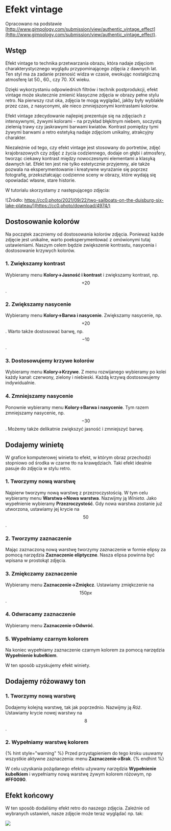 # Efekt vintage

Opracowano na podstawie [http://www.gimpology.com/submission/view/authentic_vintage_effect](http://www.gimpology.com/submission/view/authentic_vintage_effect).

## Wstęp

Efekt vintage to technika przetwarzania obrazu, która nadaje zdjęciom charakterystycznego wyglądu przypominającego zdjęcia z dawnych lat. Ten styl ma za zadanie przenosić widza w czasie, ewokując nostalgiczną atmosferę lat 50., 60., czy 70. XX wieku.

Dzięki wykorzystaniu odpowiednich filtrów i technik postprodukcji, efekt vintage może skutecznie zmienić klasyczne zdjęcia w obrazy pełne stylu retro. Na pierwszy rzut oka, zdjęcia te mogą wyglądać, jakby były wyblakłe przez czas, z nasyconymi, ale nieco zmniejszonymi kontrastami kolorów.

Efekt vintage zdecydowanie najlepiej prezentuje się na zdjęciach z intensywnymi, żywymi kolorami - na przykład błękitnym niebem, soczystą zielenią trawy czy jaskrawymi barwami kwiatów. Kontrast pomiędzy tymi żywymi barwami a retro estetyką nadaje zdjęciom unikalny, atrakcyjny charakter.

Niezależnie od tego, czy efekt vintage jest stosowany do portretów, zdjęć krajobrazowych czy zdjęć z życia codziennego, dodaje on głębi i atmosfery, tworząc ciekawy kontrast między nowoczesnymi elementami a klasyką dawnych lat. Efekt ten jest nie tylko estetycznie przyjemny, ale także pozwala na eksperymentowanie i kreatywne wyrażanie się poprzez fotografię, przekształcając codzienne sceny w obrazy, które wydają się opowiadać własne, stare historie.

W tutorialu skorzystamy z następującego zdjęcia:

![Źródło: https://cc0.photo/2021/09/22/two-sailboats-on-the-duisburg-six-lake-plateau/](https://cc0.photo/download/4974/)

## Dostosowanie kolorów

Na początek zaczniemy od dostosowania kolorów zdjęcia.
Ponieważ każde zdjęcie jest unikalne, warto poeksperymentować z omówionymi tutaj ustawieniami.
Naszym celem będzie zwiększenie kontrastu, nasycenia i dostosowanie krzywych kolorów.

### 1. Zwiększamy kontrast

Wybieramy menu **Kolory->Jasność i kontrast** i zwiększamy kontrast, np. $$+20$$.

### 2. Zwiększamy nasycenie

Wybieramy menu **Kolory->Barwa i nasycenie**.
Zwiększamy nasycenie, np. $$+20$$.
Warto także dostosować barwę, np. $$-10$$.

### 3. Dostosowujemy krzywe kolorów

Wybieramy menu **Kolory->Krzywe**.
Z menu rozwijanego wybieramy po kolei każdy kanał: czerwony, zielony i niebieski.
Każdą krzywą dostosowujemy indywidualnie.

### 4. Zmniejszamy nasycenie

Ponownie wybieramy menu **Kolory->Barwa i nasycenie**.
Tym razem zmniejszamy nasycenie, np. $$-30$$.
Możemy także delikatnie zwiększyć jasność i zmniejszyć barwę.

## Dodajemy winietę

W grafice komputerowej winieta to efekt, w którym obraz przechodzi stopniowo od środka w czarne tło na krawędziach.
Taki efekt idealnie pasuje do zdjęcia w stylu retro.

### 1. Tworzymy nową warstwę

Najpierw tworzymy nową warstwę z przezroczystością.
W tym celu wybieramy menu **Warstwa->Nowa warstwa**.
Nazwijmy ją *Winieta*.
Jako wypełnienie wybieramy **Przezroczystość**.
Gdy nowa warstwa zostanie już utworzona, ustawiamy jej krycie na $$50%$$.

### 2. Tworzymy zaznaczenie

Mając zaznaczoną nową warstwę tworzymy zaznaczenie w formie elipsy za pomocą narzędzia **Zaznaczenie eliptyczne**.
Nasza elipsa powinna być wpisana w prostokąt zdjęcia.

### 3. Zmiękczamy zaznaczenie

Wybieramy menu **Zaznaczenie->Zmiękcz**.
Ustawiamy zmiękczenie na $$150 px$$.

### 4. Odwracamy zaznaczenie

Wybieramy menu **Zaznaczenie->Odwróć**.

### 5. Wypełniamy czarnym kolorem

Na koniec wypełniamy zaznaczenie czarnym kolorem za pomocą narzędzia **Wypełnienie kubełkiem**.

W ten sposób uzyskujemy efekt winiety.

## Dodajemy różowawy ton

### 1. Tworzymy nową warstwę

Dodajemy kolejną warstwę, tak jak poprzednio.
Nazwijmy ją *Róż*.
Ustawiamy krycie nowej warstwy na $$8%$$.

### 2. Wypełniamy warstwę kolorem

{% hint style="warning" %}
Przed przystąpieniem do tego kroku usuwamy wszystkie aktywne zaznaczenia: menu **Zaznaczenie->Brak**.
{% endhint %}

W celu uzyskania pożądanego efektu używamy narzędzia **Wypełnienie kubełkiem** i wypełniamy nową warstwę żywym kolorem różowym, np **#FF0090**.

## Efekt końcowy

W ten sposób dodaliśmy efekt retro do naszego zdjęcia. 
Zależnie od wybranych ustawień, nasze zdjęcie może teraz wyglądać np. tak:

![](../../../.gitbook/assets/vintage_effect.png)